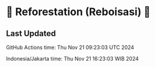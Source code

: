 
# 🌳 Reforestation (Reboisasi) 🌲

## Last Updated

GitHub Actions time: Thu Nov 21 09:23:03 UTC 2024

Indonesia/Jakarta time: Thu Nov 21 16:23:03 WIB 2024
